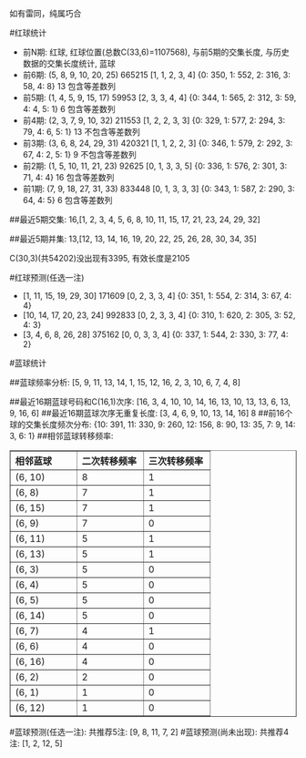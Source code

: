 <!-- 
.. title: 双色球2012005期(2012-01-10)数据分析报告
.. slug: slott-2012005-2012-01-10-report
.. date: 2012-01-11 08:00:00 UTC+08:00
.. tags: Lottery
.. link: 
.. description: 
.. type: text
-->

如有雷同，纯属巧合

<!-- TEASER_END-->

#红球统计

- 前N期: 红球, 红球位置(总数C(33,6)=1107568), 与前5期的交集长度, 与历史数据的交集长度统计, 蓝球
- 前6期: (5, 8, 9, 10, 20, 25) 665215 [1, 1, 2, 3, 4] {0: 350, 1: 552, 2: 316, 3: 58, 4: 8} 13 包含等差数列
- 前5期: (1, 4, 5, 9, 15, 17) 59953 [2, 3, 3, 4, 4] {0: 344, 1: 565, 2: 312, 3: 59, 4: 4, 5: 1} 6 包含等差数列
- 前4期: (2, 3, 7, 9, 10, 32) 211553 [1, 2, 2, 3, 3] {0: 329, 1: 577, 2: 294, 3: 79, 4: 6, 5: 1} 13 不包含等差数列
- 前3期: (3, 6, 8, 24, 29, 31) 420321 [1, 1, 2, 2, 3] {0: 346, 1: 579, 2: 292, 3: 67, 4: 2, 5: 1} 9 不包含等差数列
- 前2期: (1, 5, 10, 11, 21, 23) 92625 [0, 1, 3, 3, 5] {0: 336, 1: 576, 2: 301, 3: 71, 4: 4} 16 包含等差数列
- 前1期: (7, 9, 18, 27, 31, 33) 833448 [0, 1, 3, 3, 3] {0: 343, 1: 587, 2: 290, 3: 64, 4: 5} 6 包含等差数列

##最近5期交集:
16,[1, 2, 3, 4, 5, 6, 8, 10, 11, 15, 17, 21, 23, 24, 29, 32]

##最近5期并集:
13,[12, 13, 14, 16, 19, 20, 22, 25, 26, 28, 30, 34, 35]

C(30,3)(共54202)没出现有3395, 
有效长度是2105

#红球预测(任选一注)

- [1, 11, 15, 19, 29, 30] 171609 [0, 2, 3, 3, 4] {0: 351, 1: 554, 2: 314, 3: 67, 4: 4}
- [10, 14, 17, 20, 23, 24] 992833 [0, 2, 3, 3, 4] {0: 310, 1: 620, 2: 305, 3: 52, 4: 3}
- [3, 4, 6, 8, 26, 28] 375162 [0, 0, 3, 3, 4] {0: 337, 1: 544, 2: 330, 3: 77, 4: 2}

#蓝球统计

##蓝球频率分析:
[5, 9, 11, 13, 14, 1, 15, 12, 16, 2, 3, 10, 6, 7, 4, 8]

##最近16期蓝球号码和C(16,1)次序:
[16, 3, 4, 10, 10, 14, 16, 13, 10, 13, 13, 6, 13, 9, 16, 6]
##最近16期蓝球次序无重复长度:
[3, 4, 6, 9, 10, 13, 14, 16] 8
##前16个球的交集长度频次分布:
{10: 391, 11: 330, 9: 260, 12: 156, 8: 90, 13: 35, 7: 9, 14: 3, 6: 1}
##相邻蓝球转移频率:
<table border="1" class="table table-striped dataframe">
  <thead>
    <tr style="text-align: left;">
      <th style="min-width: 100px;">相邻蓝球</th>
      <th style="min-width: 100px;">二次转移频率</th>
      <th style="min-width: 100px;">三次转移频率</th>
    </tr>
  </thead>
  <tbody>
    <tr>
      <td> (6, 10)</td>
      <td> 8</td>
      <td> 1</td>
    </tr>
    <tr>
      <td>  (6, 8)</td>
      <td> 7</td>
      <td> 1</td>
    </tr>
    <tr>
      <td> (6, 15)</td>
      <td> 7</td>
      <td> 1</td>
    </tr>
    <tr>
      <td>  (6, 9)</td>
      <td> 7</td>
      <td> 0</td>
    </tr>
    <tr>
      <td> (6, 11)</td>
      <td> 5</td>
      <td> 1</td>
    </tr>
    <tr>
      <td> (6, 13)</td>
      <td> 5</td>
      <td> 1</td>
    </tr>
    <tr>
      <td>  (6, 3)</td>
      <td> 5</td>
      <td> 0</td>
    </tr>
    <tr>
      <td>  (6, 4)</td>
      <td> 5</td>
      <td> 0</td>
    </tr>
    <tr>
      <td>  (6, 5)</td>
      <td> 5</td>
      <td> 0</td>
    </tr>
    <tr>
      <td> (6, 14)</td>
      <td> 5</td>
      <td> 0</td>
    </tr>
    <tr>
      <td>  (6, 7)</td>
      <td> 4</td>
      <td> 1</td>
    </tr>
    <tr>
      <td>  (6, 6)</td>
      <td> 4</td>
      <td> 0</td>
    </tr>
    <tr>
      <td> (6, 16)</td>
      <td> 4</td>
      <td> 0</td>
    </tr>
    <tr>
      <td>  (6, 2)</td>
      <td> 2</td>
      <td> 0</td>
    </tr>
    <tr>
      <td>  (6, 1)</td>
      <td> 1</td>
      <td> 0</td>
    </tr>
    <tr>
      <td> (6, 12)</td>
      <td> 1</td>
      <td> 0</td>
    </tr>
  </tbody>
</table>
#蓝球预测(任选一注):
共推荐5注: [9, 8, 11, 7, 2]
#蓝球预测(尚未出现):
共推荐4注: [1, 2, 12, 5]

